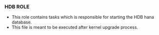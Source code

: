### HDB ROLE
- This role contains tasks which is responsible for starting the HDB hana database.
- This file is meant to be executed after kernel upgrade process.
